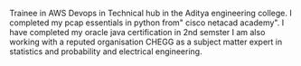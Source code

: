 Trainee in AWS Devops in Technical hub in the Aditya engineering college.
I completed my pcap essentials in python from" cisco netacad academy".
I have completed my oracle java certification in  2nd semster 
I am also working with a reputed organisation CHEGG as a subject matter expert in statistics and probability and electrical engineering.

 
